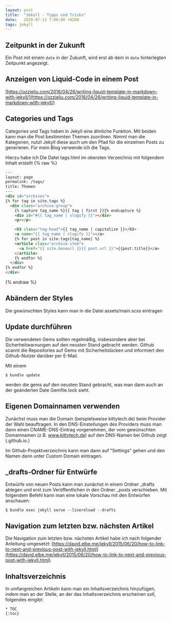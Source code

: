 ```yaml
---
layout: post
title:  "Jekyll - Tipps und Tricks"
date:   2020-07-12 7:00:00 +0200
tags: jekyll
---
```


## Zeitpunkt in der Zukunft
Ein Post mit einem `date` in der Zukunft, wird erst ab dem in `date` hinterlegten Zeitpunkt angezeigt.

## Anzeigen von Liquid-Code in einem Post
[https://ozzieliu.com/2016/04/26/writing-liquid-template-in-markdown-with-jekyll/](https://ozzieliu.com/2016/04/26/writing-liquid-template-in-markdown-with-jekyll/)


## Categories und Tags
Categories und Tags haben in Jekyll eine ähnliche Funktion. Mit beiden kann man die Post bestimmten Themen zuordnen. Nimmt man die Kategorien, nutzt Jekyll diese auch um den Pfad für die einzelnen Posts zu generieren. Für mein Blog verwende ich die Tags.

Hierzu habe ich Die Datei tags.html im obersten Verzeichnis mit folgendem Inhalt erstellt
{% raw %}
``` html
---
layout: page
permalink: /tags/
title: Themen
---
<div id="archives">
{% for tag in site.tags %}
  <div class="archive-group">
    {% capture tag_name %}{{ tag | first }}{% endcapture %}
    <div id="#{{ tag_name | slugify }}"></div>
    <p></p>

    <h3 class="tag-head">{{ tag_name | capitalize }}</h3>
    <a name="{{ tag_name | slugify }}"></a>
    {% for post in site.tags[tag_name] %}
    <article class="archive-item">
      <a href="{{ site.baseurl }}{{ post.url }}">{{post.title}}</a>
    </article>
    {% endfor %}
  </div>
{% endfor %}
</div>
```
{% endraw %}



## Abändern der Styles
Die gewünschten Styles kann man in die Datei assets/main.scss eintragen

## Update durchführen
Die verwendeten Gems sollten regelmäßig, insbesondere aber bei Sicherheitwarnungen auf den neusten Stand gebracht werden. Github scannt die Repositories auf Gems mit Sicherheitslücken und informiert den Github-Nutzer darüber per E-Mail.

Mit einem 
```
$ bundle update
```

werden die gems auf den neusten Stand gebracht, was man dann auch an der geänderten Date Gemfile.lock sieht.

## Eigenen Domainnamen verwenden

Zunächst muss man die Domain (beispielsweise kittytech.de) beim Provider der Wahl beauftragen. In den DNS-Einstellungen des Providers muss man dann einen CNAME-DNS-Eintrag vorgenehmen, der vom gewünschten Domainnamen (z.B. www.kittytech.de) auf den DNS-Namen bei Github zeigt (<user>.github.io.)

Im Github-Projektverzeichnis kann man dann auf "Settings" gehen und den Namen dann unter Custom Domain eintragen.

## _drafts-Ordner für Entwürfe

Entwürfe von neuen Posts kann man zunächst in einem Ordner _drafts ablegen und erst zum Veröffentlichen in den Ordner _posts verschieben. Mit folgendem Befehl kann man eine lokale Vorschau mit den Entwürfen anschauen:

```
$ bundle exec jekyll serve --livereload --drafts
```

## Navigation zum letzten bzw. nächsten Artikel

Die Navigation zum letzten bzw. nächsten Artikel habe ich nach folgender Anleitung umgesetzt:
[https://david.elbe.me/jekyll/2015/06/20/how-to-link-to-next-and-previous-post-with-jekyll.html](https://david.elbe.me/jekyll/2015/06/20/how-to-link-to-next-and-previous-post-with-jekyll.html)

## Inhaltsverzeichnis

In umfangreichen Artikeln kann man ein Inhaltsverzeichnis hinzufügen, indem man an der Stelle, an der das Inhaltsverzeichnis erscheinen soll, folgendes eingibt:
```
* TOC
{:toc}

```